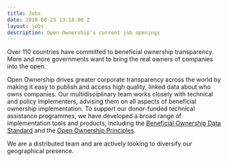 ```yaml
---
title: Jobs
date: 2019-08-23 13:18:00 Z
layout: jobs
description: Open Ownership's current job openings
---
```


Over 110 countries have committed to beneficial ownership transparency. More and more governments want to bring the real owners of companies into the open.

Open Ownership drives greater corporate transparency across the world by making it easy to publish and access high quality, linked data about who owns companies. Our multidisciplinary team works closely with technical and policy implementers, advising them on all aspects of beneficial ownership implementation. To support our donor-funded technical assistance programmes, we have developed a broad range of implementation tools and products, including the [Beneficial Ownership Data Standard](http://standard.openownership.org/en/latest/) and the [Open Ownership Principles](https://www.openownership.org/principles/).

We are a distributed team and are actively looking to diversify our geographical presence.